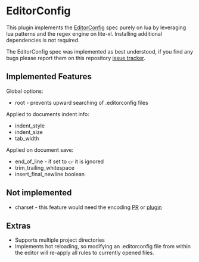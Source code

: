 # EditorConfig

This plugin implements the [EditorConfig](https://editorconfig.org/) spec
purely on lua by leveraging lua patterns and the regex engine on lite-xl.
Installing additional dependencies is not required.

The EditorConfig spec was implemented as best understood,
if you find any bugs please report them on this repository
[issue tracker](https://github.com/lite-xl/lite-xl-plugins/issues).

## Implemented Features

Global options:

* root - prevents upward searching of .editorconfig files

Applied to documents indent info:

* indent_style
* indent_size
* tab_width

Applied on document save:

* end_of_line - if set to `cr` it is ignored
* trim_trailing_whitespace
* insert_final_newline boolean

## Not implemented

* charset - this feature would need the encoding
  [PR](https://github.com/lite-xl/lite-xl/pull/1161) or
  [plugin](https://github.com/jgmdev/lite-xl-encoding)

## Extras

* Supports multiple project directories
* Implements hot reloading, so modifying an .editorconfig file from within
  the editor will re-apply all rules to currently opened files.
